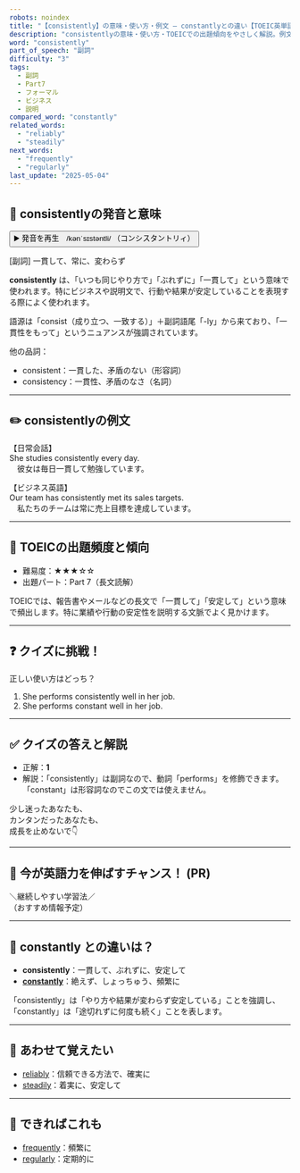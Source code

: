 ```yaml
---
robots: noindex
title: "【consistently】の意味・使い方・例文 ― constantlyとの違い【TOEIC英単語】"
description: "consistentlyの意味・使い方・TOEICでの出題傾向をやさしく解説。例文・クイズ付きでconstantlyとの違いもわかりやすく学べます。"
word: "consistently"
part_of_speech: "副詞"
difficulty: "3"
tags:
  - 副詞
  - Part7
  - フォーマル
  - ビジネス
  - 説明
compared_word: "constantly"
related_words:
  - "reliably"
  - "steadily"
next_words:
  - "frequently"
  - "regularly"
last_update: "2025-05-04"
---
```


## 🔰 consistentlyの発音と意味

<button class="play-audio" onclick="playTTS('consistently')">
  <span class="play-audio-main">
    ▶️ 発音を再生　/kənˈsɪstəntli/
  </span>
  <span class="play-audio-sub">
    （コンシスタントリィ）
  </span>
</button>

[副詞] 一貫して、常に、変わらず

**consistently** は、「いつも同じやり方で」「ぶれずに」「一貫して」という意味で使われます。特にビジネスや説明文で、行動や結果が安定していることを表現する際によく使われます。

語源は「consist（成り立つ、一致する）」＋副詞語尾「-ly」から来ており、「一貫性をもって」というニュアンスが強調されています。

他の品詞：  
- consistent：一貫した、矛盾のない（形容詞）
- consistency：一貫性、矛盾のなさ（名詞）

---

## ✏️ consistentlyの例文

【日常会話】  
She studies consistently every day.  
　彼女は毎日一貫して勉強しています。

【ビジネス英語】  
Our team has consistently met its sales targets.  
　私たちのチームは常に売上目標を達成しています。

---

## 🎯 TOEICの出題頻度と傾向

- 難易度：★★★☆☆
- 出題パート：Part 7（長文読解）

TOEICでは、報告書やメールなどの長文で「一貫して」「安定して」という意味で頻出します。特に業績や行動の安定性を説明する文脈でよく見かけます。

---

## ❓ クイズに挑戦！

正しい使い方はどっち？

1. She performs consistently well in her job.  
2. She performs constant well in her job.

---

## ✅ クイズの答えと解説

- 正解：**1**
- 解説：「consistently」は副詞なので、動詞「performs」を修飾できます。「constant」は形容詞なのでこの文では使えません。

少し迷ったあなたも、  
カンタンだったあなたも、  
成長を止めないで👇️

---

## 🚀 今が英語力を伸ばすチャンス！ (PR)

<div class="info-center">
＼継続しやすい学習法／<br>  
（おすすめ情報予定）
</div>

---

## 🤔  constantly との違いは？

- **consistently**：一貫して、ぶれずに、安定して
- **[constantly](/word/constantly)**：絶えず、しょっちゅう、頻繁に

「consistently」は「やり方や結果が変わらず安定している」ことを強調し、「constantly」は「途切れずに何度も続く」ことを表します。

---

## 🧩 あわせて覚えたい

- [reliably](/word/reliably)：信頼できる方法で、確実に
- [steadily](/word/steadily)：着実に、安定して

---

## 📖 できればこれも

- [frequently](/word/frequently)：頻繁に
- [regularly](/word/regularly)：定期的に

<!-- cvid: aid22_bid09 -->
